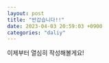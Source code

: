 ```yaml
---
layout: post
title: "반갑습니다!!"
date: 2023-04-03 20:59:03 +0900
categories: "daliy"
---
```


이제부터 열심히 작성해볼게요!
